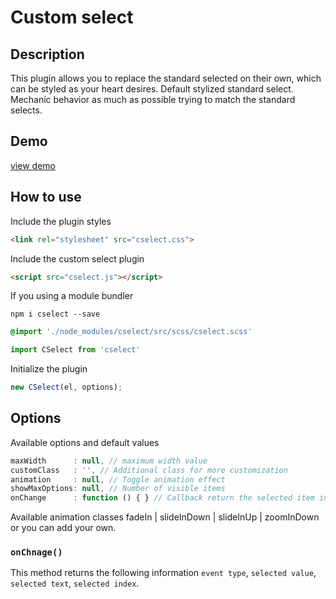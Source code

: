 # Custom select

## Description
This plugin allows you to replace the standard selected on their own, which can be styled as your heart desires. Default stylized standard select. Mechanic behavior as much as possible trying to match the standard selects.

## Demo
[view demo](https://codepen.io/k-ivan/pen/VQGpqz)

## How to use
Include the plugin styles
````html
<link rel="stylesheet" src="cselect.css">
````
Include the custom select plugin
````html
<script src="cselect.js"></script>
````
If you using a module bundler
````
npm i cselect --save
````
````scss
@import './node_modules/cselect/src/scss/cselect.scss'
````
````js
import CSelect from 'cselect'
````

Initialize the plugin
````javaScript
new CSelect(el, options);
````

## Options
Available options and default values

````javaScript
maxWidth      : null, // maximum width value
customClass   : '', // Additional class for more customization
animation     : null, // Toggle animation effect
showMaxOptions: null, // Number of visible items
onChange      : function () { } // Callback return the selected item info
````
Available animation classes fadeIn | slideInDown | slideInUp | zoomInDown or you can add your own.

### `onChnage()`
This method returns the following information `event type`, `selected value`, `selected text`, `selected index`.
